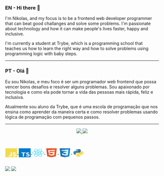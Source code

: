 ###  EN - Hi there 👋

I'm Nikolas, and my focus is to be a frontend web developer programmer that can beat good challanges and solve some problems. I'm passionate about technology and how it can make people's lives faster, happy and inclusive.

I'm currently a student at Trybe, which is a programming school that teaches us how to learn the right way and how to solve problems using programming logic with baby steps.

----------------------------------

### PT - Olá 👋

Eu sou Nikolas, e meu foco é ser um programador web frontend que possa vencer bons desafios e resolver alguns problemas. Sou apaixonado por tecnologia e como ela pode tornar a vida das pessoas mais rápida, feliz e inclusiva.

Atualmente sou aluno da Trybe, que é uma escola de programação que nos ensina como aprender da maneira certa e como resolver problemas usando lógica de programação com pequenos passos.

----------------------------------

<div align="center">
  <a href="https://github.com/Nikolas-Firmo-Cardoso">
  <img height="180em" src="https://github-readme-stats.vercel.app/api?username=Nikolas-Firmo-Cardoso&show_icons=true&theme=dracula&include_all_commits=true&count_private=true"/>
  <img height="180em" src="https://github-readme-stats.vercel.app/api/top-langs/?username=Nikolas-Firmo-Cardoso&layout=compact&langs_count=7&theme=dracula"/>
</div>

 ##
 
<div style="display: inline_block"><br>
  <img align="center" alt="Niko-Js" height="30" width="40" src="https://raw.githubusercontent.com/devicons/devicon/master/icons/javascript/javascript-plain.svg">
  <img align="center" alt="Niko-Ts" height="30" width="40" src="https://raw.githubusercontent.com/devicons/devicon/master/icons/typescript/typescript-plain.svg">
  <img align="center" alt="Niko-React" height="30" width="40" src="https://raw.githubusercontent.com/devicons/devicon/master/icons/react/react-original.svg">
  <img align="center" alt="Niko-HTML" height="30" width="40" src="https://raw.githubusercontent.com/devicons/devicon/master/icons/html5/html5-original.svg">
  <img align="center" alt="Niko-CSS" height="30" width="40" src="https://raw.githubusercontent.com/devicons/devicon/master/icons/css3/css3-original.svg">
  <img align="center" alt="Niko-Python" height="30" width="40" src="https://raw.githubusercontent.com/devicons/devicon/master/icons/python/python-original.svg">
</div>

##

<div> 
  <a href = "mailto:nickcardoso1@hotmail.com"><img src="https://img.shields.io/badge/Microsoft_Outlook-0078D4?style=for-the-badge&logo=microsoft-outlook&logoColor=white"></a>
  <a href="https://www.linkedin.com/in/nikolas-firmo-cardoso/" target="_blank"><img src="https://img.shields.io/badge/-LinkedIn-%230077B5?style=for-the-badge&logo=linkedin&logoColor=white" target="_blank"></a> 
</div>
